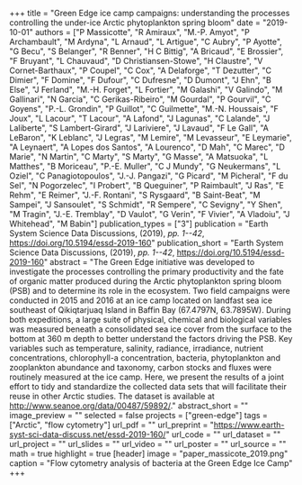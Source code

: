 +++
title = "Green Edge ice camp campaigns: understanding the processes controlling the under-ice Arctic phytoplankton spring bloom"
date = "2019-10-01"
authors = ["P Massicotte", "R Amiraux", "M.-P. Amyot", "P Archambault", "M Ardyna", "L Arnaud", "L Artigue", "C Aubry", "P Ayotte", "G Becu", "S Belanger", "R Benner", "H C Bittig", "A Bricaud", "E Brossier", "F Bruyant", "L Chauvaud", "D Christiansen-Stowe", "H Claustre", "V Cornet-Barthaux", "P Coupel", "C Cox", "A Delaforge", "T Dezutter", "C Dimier", "F Domine", "F Dufour", "C Dufresne", "D Dumont", "J Ehn", "B Else", "J Ferland", "M.-H. Forget", "L Fortier", "M Galashi", "V Galindo", "M Gallinari", "N Garcia", "C Gerikas-Ribeiro", "M Gourdal", "P Gourvil", "C Goyens", "P.-L. Grondin", "P Guillot", "C Guilmette", "M.-N. Houssais", "F Joux", "L Lacour", "T Lacour", "A Lafond", "J Lagunas", "C Lalande", "J Laliberte", "S Lambert-Girard", "J Lariviere", "J Lavaud", "F Le Gall", "A LeBaron", "K Leblanc", "J Legras", "M Lemire", "M Levasseur", "E Leymarie", "A Leynaert", "A Lopes dos Santos", "A Lourenco", "D Mah", "C Marec", "D Marie", "N Martin", "C Marty", "S Marty", "G Masse", "A Matsuoka", "L Matthes", "B Moriceau", "P.-E. Muller", "C J Mundy", "G Neukermans", "L Oziel", "C Panagiotopoulos", "J.-J. Pangazi", "G Picard", "M Picheral", "F du Sel", "N Pogorzelec", "I Probert", "B Queguiner", "P Raimbault", "J Ras", "E Rehm", "E Reimer", "J.-F. Rontani", "S Rysgaard", "B Saint-Beat", "M Sampei", "J Sansoulet", "S Schmidt", "R Sempere", "C Sevigny", "Y Shen", "M Tragin", "J.-E. Tremblay", "D Vaulot", "G Verin", "F Vivier", "A Vladoiu", "J Whitehead", "M Babin"]
publication_types = ["3"]
publication = "Earth System Science Data Discussions, (2019), _pp. 1--42_, https://doi.org/10.5194/essd-2019-160"
publication_short = "Earth System Science Data Discussions, (2019), _pp. 1--42_, https://doi.org/10.5194/essd-2019-160"
abstract = "The Green Edge initiative was developed to investigate the processes controlling the primary productivity and the fate of organic matter produced during the Arctic phytoplankton spring bloom (PSB) and to determine its role in the ecosystem. Two field campaigns were conducted in 2015 and 2016 at an ice camp located on landfast sea ice southeast of Qikiqtarjuaq Island in Baffin Bay (67.4797N, 63.7895W). During both expeditions, a large suite of physical, chemical and biological variables was measured beneath a consolidated sea ice cover from the surface to the bottom at 360 m depth to better understand the factors driving the PSB. Key variables such as temperature, salinity, radiance, irradiance, nutrient concentrations, chlorophyll-a concentration, bacteria, phytoplankton and zooplankton abundance and taxonomy, carbon stocks and fluxes were routinely measured at the ice camp. Here, we present the results of a joint effort to tidy and standardize the collected data sets that will facilitate their reuse in other Arctic studies. The dataset is available at http://www.seanoe.org/data/00487/59892/."
abstract_short = ""
image_preview = ""
selected = false
projects = ["green-edge"]
tags = ["Arctic", "flow cytometry"]
url_pdf = ""
url_preprint = "https://www.earth-syst-sci-data-discuss.net/essd-2019-160/"
url_code = ""
url_dataset = ""
url_project = ""
url_slides = ""
url_video = ""
url_poster = ""
url_source = ""
math = true
highlight = true
[header]
image = "paper_massicote_2019.png"
caption = "Flow cytometry analysis of bacteria at the Green Edge Ice Camp"
+++
